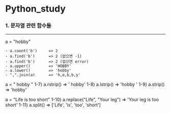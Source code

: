 # Python_study


### 1. 문자열 관련 함수들
--------------------

 <span class="evidence"> a = "hobby" </span>
  
    - a.count('b')     => 2
    - a.find('b')      => 2 (없으면 -1)
    - a.find('b')      => 2 (없으면 error)
    - a.upper()        => 'HOBBY'
    - a.lower()        => 'hobby'
    - ",".join(a)      => 'h,o,b,b,y'
  
  a = "     hobby     "
  1-7) a.rstrip()       => '     hobby'
  1-8) a.lstrip()       => 'hobby     '
  1-9) a.strip()        => 'hobby'
  
  a = "Life is too short"
  1-10) a.replace("Life", "Your leg")    => 'Your leg is too short'
  1-11) a.split()                       => ['Life', 'is', 'too', 'short']
  
